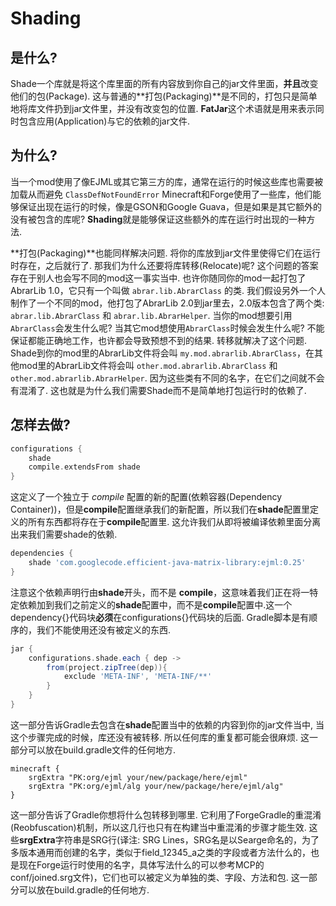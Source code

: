 # Shading

## 是什么?

Shade一个库就是将这个库里面的所有内容放到你自己的jar文件里面，**并且**改变他们的包(Package). 这与普通的**打包(Packaging)**是不同的，打包只是简单地将库文件扔到jar文件里，并没有改变包的位置. **FatJar**这个术语就是用来表示同时包含应用(Application)与它的依赖的jar文件.

## 为什么?

当一个mod使用了像EJML或其它第三方的库，通常在运行的时候这些库也需要被加载从而避免 `ClassDefNotFoundError` Minecraft和Forge使用了一些库，他们能够保证出现在运行的时候，像是GSON和Google Guava，但是如果是其它额外的没有被包含的库呢? **Shading**就是能够保证这些额外的库在运行时出现的一种方法.

**打包(Packaging)**也能同样解决问题. 将你的库放到jar文件里使得它们在运行时存在，之后就行了. 那我们为什么还要将库转移(Relocate)呢? 这个问题的答案存在于别人也会写不同的mod这一事实当中. 也许你随同你的mod一起打包了AbrarLib 1.0，它只有一个叫做 `abrar.lib.AbrarClass` 的类. 我们假设另外一个人制作了一个不同的mod，他打包了AbrarLib 2.0到jar里去，2.0版本包含了两个类: `abrar.lib.AbrarClass` 和 `abrar.lib.AbrarHelper`. 当你的mod想要引用`AbrarClass`会发生什么呢? 当其它mod想使用`AbrarClass`时候会发生什么呢? 不能保证都能正确地工作，也许都会导致预想不到的结果. 转移就解决了这个问题. Shade到你的mod里的AbrarLib文件将会叫 `my.mod.abrarlib.AbrarClass`，在其他mod里的AbrarLib文件将会叫 `other.mod.abrarlib.AbrarClass` 和 `other.mod.abrarlib.AbrarHelper`. 因为这些类有不同的名字，在它们之间就不会有混淆了. 这也就是为什么我们需要Shade而不是简单地打包运行时的依赖了.

## 怎样去做?

```gradle
configurations {
    shade
    compile.extendsFrom shade
}
```

这定义了一个独立于 *compile* 配置的新的配置(依赖容器(Dependency Container))，但是**compile**配置继承我们的新配置，所以我们在**shade**配置里定义的所有东西都将存在于**compile**配置里. 这允许我们从即将被编译依赖里面分离出来我们需要shade的依赖.

```gradle
dependencies {
    shade 'com.googlecode.efficient-java-matrix-library:ejml:0.25'
}
```

注意这个依赖声明行由**shade**开头，而不是 **compile**，这意味着我们正在将一特定依赖加到我们之前定义的**shade**配置中，而不是**compile**配置中.这一个dependency{}代码块**必须**在configurations{}代码块的后面. Gradle脚本是有顺序的，我们不能使用还没有被定义的东西.

```gradle
jar {
    configurations.shade.each { dep ->
        from(project.zipTree(dep)){
            exclude 'META-INF', 'META-INF/**'
        }
    }
}
```

这一部分告诉Gradle去包含在**shade**配置当中的依赖的内容到你的jar文件当中, 当这个步骤完成的时候，库还没有被转移. 所以任何库的重复都可能会很麻烦. 这一部分可以放在build.gradle文件的任何地方.

```
minecraft {
    srgExtra "PK:org/ejml your/new/package/here/ejml"
    srgExtra "PK:org/ejml/alg your/new/package/here/ejml/alg"
}
```

这一部分告诉了Gradle你想将什么包转移到哪里. 它利用了ForgeGradle的重混淆(Reobfuscation)机制，所以这几行也只有在构建当中重混淆的步骤才能生效. 这些**srgExtra**字符串是SRG行(译注: SRG Lines，SRG名是以Searge命名的，为了多版本通用而创建的名字，类似于field_12345_a之类的字段或者方法什么的，也是现在Forge运行时使用的名字，具体写法什么的可以参考MCP的conf/joined.srg文件)，它们也可以被定义为单独的类、字段、方法和包. 这一部分可以放在build.gradle的任何地方.